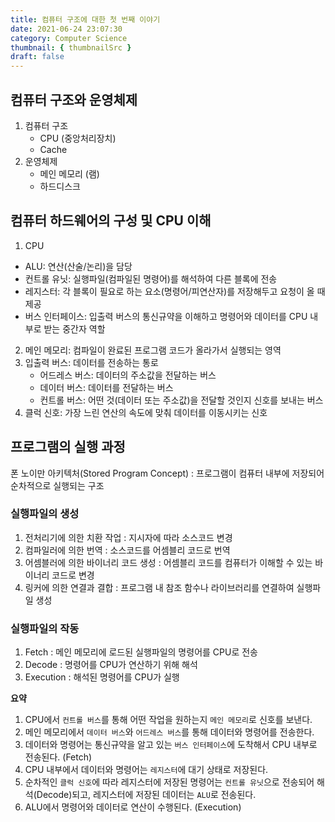```yaml
---
title: 컴퓨터 구조에 대한 첫 번째 이야기
date: 2021-06-24 23:07:30
category: Computer Science
thumbnail: { thumbnailSrc }
draft: false
---
```

## 컴퓨터 구조와 운영체제

1. 컴퓨터 구조
    - CPU (중앙처리장치)
    - Cache
2. 운영체제
    - 메인 메모리 (램)
    - 하드디스크

## 컴퓨터 하드웨어의 구성 및 CPU 이해

1. CPU
- ALU: 연산(산술/논리)을 담당
- 컨트롤 유닛: 실행파일(컴파일된 명령어)를 해석하여 다른 블록에 전송
- 레지스터: 각 블록이 필요로 하는 요소(명령어/피연산자)를 저장해두고 요청이 올 때 제공
- 버스 인터페이스: 입출력 버스의 통신규약을 이해하고 명령어와 데이터를 CPU 내부로 받는 중간자 역할
2. 메인 메모리: 컴파일이 완료된 프로그램 코드가 올라가서 실행되는 영역
3. 입출력 버스: 데이터를 전송하는 통로
    - 어드레스 버스: 데이터의 주소값을 전달하는 버스
    - 데이터 버스: 데이터를 전달하는 버스
    - 컨트롤 버스: 어떤 것(데이터 또는 주소값)을 전달할 것인지 신호를 보내는 버스
4. 클럭 신호: 가장 느린 연산의 속도에 맞춰 데이터를 이동시키는 신호

## 프로그램의 실행 과정

폰 노이만 아키텍처(Stored Program Concept) : 프로그램이 컴퓨터 내부에 저장되어 순차적으로 실행되는 구조

### 실행파일의 생성

1. 전처리기에 의한 치환 작업
: 지시자에 따라 소스코드 변경
2. 컴파일러에 의한 번역
: 소스코드를 어셈블리 코드로 번역
3. 어셈블러에 의한 바이너리 코드 생성
: 어셈블리 코드를 컴퓨터가 이해할 수 있는 바이너리 코드로 변경
4. 링커에 의한 연결과 결합
: 프로그램 내 참조 함수나 라이브러리를 연결하여 실행파일 생성

### 실행파일의 작동

1. Fetch
: 메인 메모리에 로드된 실행파일의 명령어를 CPU로 전송
2. Decode
: 명령어를 CPU가 연산하기 위해 해석
3. Execution
: 해석된 명령어를 CPU가 실행

**요약**
1. CPU에서 `컨트롤 버스`를 통해 어떤 작업을 원하는지 `메인 메모리`로 신호를 보낸다.
2. 메인 메모리에서 `데이터 버스`와 `어드레스 버스`를 통해 데이터와 명령어를 전송한다.
3. 데이터와 명령어는 통신규약을 알고 있는 `버스 인터페이스`에 도착해서 CPU 내부로 전송된다. (Fetch)
4. CPU 내부에서 데이터와 명령어는 `레지스터`에 대기 상태로 저장된다.
5. 순차적인 `클럭 신호`에 따라 레지스터에 저장된 명령어는 `컨트롤 유닛`으로 전송되어 해석(Decode)되고, 레지스터에 저장된 데이터는 `ALU`로 전송된다.
6. ALU에서 명령어와 데이터로 연산이 수행된다. (Execution)
